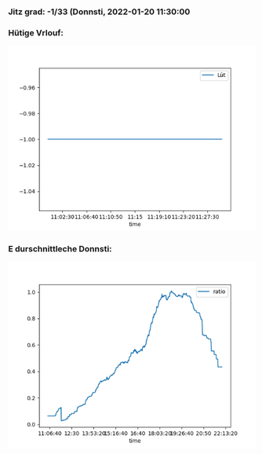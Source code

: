 ### Jitz grad: -1/33 (Donnsti, 2022-01-20 11:30:00

### Hütige Vrlouf:
![Graph](Today.png)

### E durschnittleche Donnsti:
![Graph](Donnsti.png)